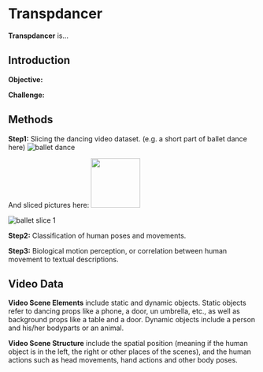 # Transpdancer

**Transpdancer** is...

## Introduction

**Objective:**

**Challenge:**

## Methods

**Step1:** Slicing the dancing video dataset. (e.g. a short part of ballet dance here)
![ballet dance](https://github.com/Yuni0217/Transpdance/blob/main/Figures/ballet.gif) 

And sliced pictures here: <img src="https://github.com/Yuni0217/Transpdance/blob/main/Figures/balletslice1.png" width="100" height="100">

![ballet slice 1](https://github.com/Yuni0217/Transpdance/blob/main/Figures/balletslice1.png)

**Step2:** Classification of human poses and movements. 

**Step3:** Biological motion perception, or correlation between human movement to textual descriptions. 

## Video Data

**Video Scene Elements** include static and dynamic objects. Static objects refer to dancing props like a phone, a door, un umbrella, etc., as well as background props like a table and a door. Dynamic objects include a person and his/her bodyparts or an animal. 

**Video Scene Structure** include the spatial position (meaning if the human object is in the left, the right or other places of the scenes), and the human actions such as head movements, hand actions and other body poses. 

